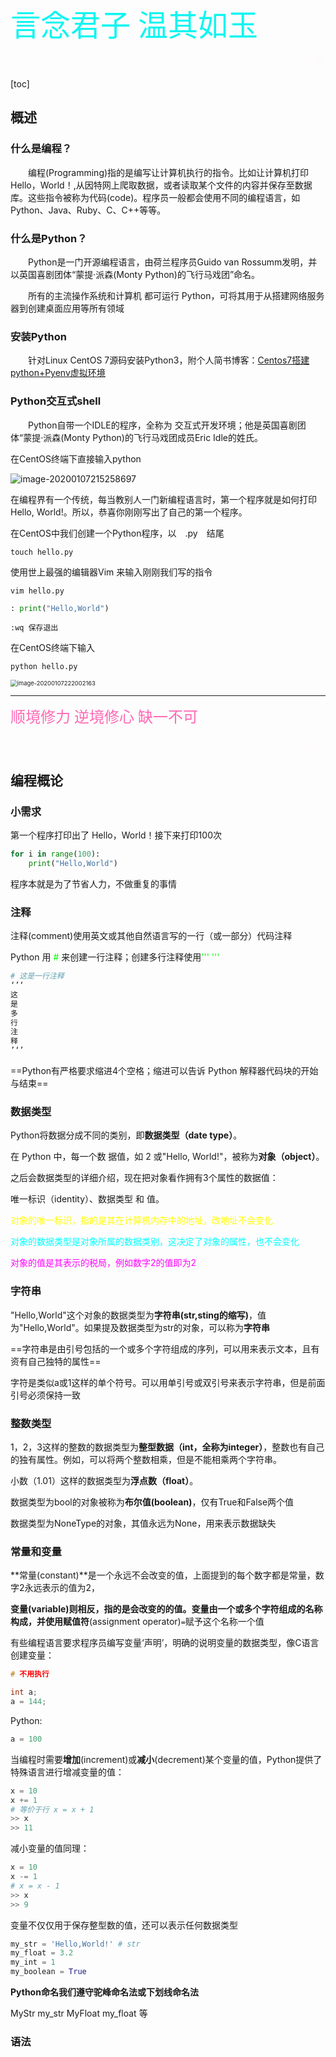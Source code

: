 <font color=#0ff5f size=11px face="微软">言念君子 温其如玉</font>

<p align="right"><font color=#fffafa size=4px face="微软">——剑来</font></p>

[toc]

## 概述

### 什么是编程？

&emsp;&emsp;编程(Programming)指的是编写让计算机执行的指令。比如让计算机打印Hello，World！,从因特网上爬取数据，或者读取某个文件的内容并保存至数据库。这些指令被称为代码(code)。程序员一般都会使用不同的编程语言，如Python、Java、Ruby、C、C++等等。

###  什么是Python？

&emsp;&emsp;Python是一门开源编程语言，由荷兰程序员Guido van Rossumm发明，并以英国喜剧团体“蒙提·派森(Monty Python)的飞行马戏团”命名。

&emsp;&emsp;所有的主流操作系统和计算机 都可运行 Python，可将其用于从搭建网络服务器到创建桌面应用等所有领域

### 安装Python

&emsp;&emsp;针对Linux CentOS 7源码安装Python3，附个人简书博客：[Centos7搭建python+Pyenv虚拟环境](https://www.jianshu.com/p/b152dd92bdea)

###  Python交互式shell

&emsp;&emsp;Python自带一个IDLE的程序，全称为 交互式开发环境；他是英国喜剧团体“蒙提·派森(Monty Python)的飞行马戏团成员Eric Idle的姓氏。

在CentOS终端下直接输入python

<img src="/Users/luyao/Library/Application Support/typora-user-images/image-20200107215258697.png" alt="image-20200107215258697"  />

在编程界有一个传统，每当教别人一门新编程语言时，第一个程序就是如何打印 Hello, World!。所以，恭喜你刚刚写出了自己的第一个程序。

在CentOS中我们创建一个Python程序，以&emsp;.py&emsp;结尾

```shell
touch hello.py
```

使用世上最强的编辑器Vim 来输入刚刚我们写的指令

```shell
vim hello.py
```

```python
: print("Hello,World")
```

```shell
:wq 保存退出
```

在CentOS终端下输入

```shell
python hello.py
```

<img src="/Users/luyao/Library/Application Support/typora-user-images/image-20200107222002163.png" alt="image-20200107222002163" style="zoom: 67%;" />

---

<font color=#ff69b4 size=5px face="黑体">顺境修力 逆境修心 缺一不可</font>

<p align="right"><font color=#fffafa size=4px face="微软">——剑来</font></p>

##  编程概论

###  小需求

第一个程序打印出了 Hello，World！接下来打印100次

```python 
for i in range(100):
    print("Hello,World")
```

程序本就是为了节省人力，不做重复的事情

### 注释

注释(comment)使用英文或其他自然语言写的一行（或一部分）代码注释

Python 用<font color=#00ff00> # </font>来创建一行注释；创建多行注释使用<font color=#00ff00>''' '''</font>

```python
# 这是一行注释
‘’‘
这
是
多
行
注
释
’‘’
```

==Python有严格要求缩进4个空格；缩进可以告诉 Python 解释器代码块的开始与结束==

### 数据类型

Python将数据分成不同的类别，即**数据类型（date type）**。

在 Python 中，每一个数 据值，如 2 或"Hello, World!"，被称为**对象（object）**。

之后会数据类型的详细介绍，现在把对象看作拥有3个属性的数据值：

唯一标识（identity）、数据类型 和 值。

<font color=#ffff00>对象的唯一标识，指的是其在计算机内存中的地址，改地址不会变化</font>

<font color=#00ffff>对象的数据类型是对象所属的数据类别，这决定了对象的属性，也不会变化</font>

<font color=#ff00ff>对象的值是其表示的税局，例如数字2的值即为2</font>

### 字符串

"Hello,World"这个对象的数据类型为**字符串(str,sting的缩写)**，值为"Hello,World"。如果提及数据类型为str的对象，可以称为**字符串**

==字符串是由引号包括的一个或多个字符组成的序列，可以用来表示文本，且有资有自己独特的属性== 

字符是类似a或1这样的单个符号。可以用单引号或双引号来表示字符串，但是前面引号必须保持一致

### 整数类型

1，2，3这样的整数的数据类型为**整型数据（int，全称为integer）**，整数也有自己的独有属性。例如，可以将两个整数相乘，但是不能相乘两个字符串。

小数（1.01）这样的数据类型为**浮点数（float）**。

数据类型为bool的对象被称为**布尔值(boolean)**，仅有True和False两个值

数据类型为NoneType的对象，其值永远为None，用来表示数据缺失

### 常量和变量

**常量(constant)**是一个永远不会改变的值，上面提到的每个数字都是常量，数字2永远表示的值为2，

**变量(variable)**则相反，指的是会改变的的值。变量由一个或多个字符组成的名称构成，并使用**赋值符**(assignment operator)`=`赋予这个名称一个值

有些编程语言要求程序员编写变量‘声明’，明确的说明变量的数据类型，像C语言创建变量：

```c
# 不用执行

int a;
a = 144;
```

Python:

```python
a = 100
```

当编程时需要**增加**(increment)或**减小**(decrement)某个变量的值，Python提供了特殊语言进行增减变量的值：

```python
x = 10
x += 1
# 等价于行 x = x + 1
>> x
>> 11
```

减小变量的值同理：

```python
x = 10
x -= 1
# x = x - 1
>> x
>> 9
```

变量不仅仅用于保存整型数的值，还可以表示任何数据类型

```python
my_str = 'Hello,World!' # str
my_float = 3.2
my_int = 1
my_boolean = True
```

**Python命名我们遵守驼峰命名法或下划线命名法**

MyStr	my_str	MyFloat 	my_float 等

### 语法

